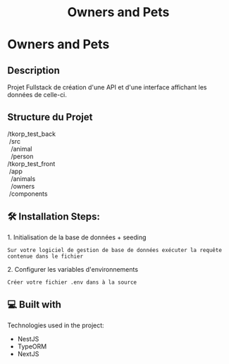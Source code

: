 <h1 align="center" id="title">Owners and Pets</h1>

# Owners and Pets

## Description
Projet Fullstack de création d'une API et d'une interface affichant les données de celle-ci.

## Structure du Projet

/tkorp_test_back<br>
&nbsp;/src<br>
&nbsp;&nbsp;/animal<br>
&nbsp;&nbsp;/person<br>
/tkorp_test_front<br>
&nbsp;/app<br>
&nbsp;&nbsp;/animals<br>
&nbsp;&nbsp;/owners<br>
&nbsp;/components<br>

<h2>🛠️ Installation Steps:</h2>

<p>1. Initialisation de la base de données + seeding</p>

```
Sur votre logiciel de gestion de base de données exécuter la requête contenue dans le fichier
```

<p>2. Configurer les variables d'environnements</p>

```
Créer votre fichier .env dans à la source
```

  
  
<h2>💻 Built with</h2>

Technologies used in the project:

*   NestJS
*   TypeORM
*   NextJS
